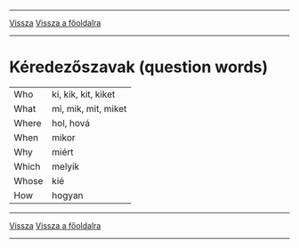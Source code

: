 
---

[Vissza](../angol.md)
[Vissza a főoldalra](../../../../README.md)

---

# Kéredezőszavak (question words)

|  |  |
| :-- | :-- |
| Who | ki, kik, kit, kiket |
| What | mi, mik, mit, miket |
| Where | hol, hová |
| When | mikor |
| Why | miért |
| Which | melyik |
| Whose | kié |
| How | hogyan |

---

[Vissza](../angol.md)
[Vissza a főoldalra](../../../../README.md)

---
